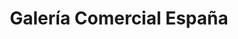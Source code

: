 ---
title: "Galería Comercial España"
url: /cochabamba/galeria-comercial-espana/
shop: Einkaufszentrum
---